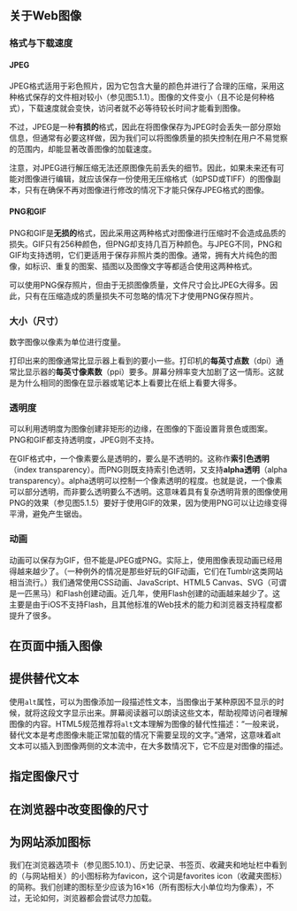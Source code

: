 ## 关于Web图像

### 格式与下载速度

#### **JPEG**

JPEG格式适用于彩色照片，因为它包含大量的颜色并进行了合理的压缩，采用这种格式保存的文件相对较小（参见图5.1.1）。图像的文件变小（且不论是何种格式），下载速度就会变快，访问者就不必等待较长时间才能看到图像。

不过，JPEG是一种**有损的**格式，因此在将图像保存为JPEG时会丢失一部分原始信息，但通常有必要这样做，因为我们可以将图像质量的损失控制在用户不易觉察的范围内，却能显著改善图像的加载速度。

注意，对JPEG进行解压缩无法还原图像先前丢失的细节。因此，如果未来还有可能对图像进行编辑，就应该保存一份使用无压缩格式（如PSD或TIFF）的图像副本，只有在确保不再对图像进行修改的情况下才能只保存JPEG格式的图像。



#### **PNG和GIF**

PNG和GIF是**无损的**格式，因此采用这两种格式对图像进行压缩时不会造成品质的损失。GIF只有256种颜色，但PNG却支持几百万种颜色。与JPEG不同，PNG和GIF均支持透明，它们更适用于保存非照片类的图像。通常，拥有大片纯色的图像，如标识、重复的图案、插图以及图像文字等都适合使用这两种格式。

可以使用PNG保存照片，但由于无损图像质量，文件尺寸会比JPEG大得多。因此，只有在压缩造成的质量损失不可忽略的情况下才使用PNG保存照片。



### 大小（尺寸）

数字图像以像素为单位进行度量。

打印出来的图像通常比显示器上看到的要小一些。打印机的**每英寸点数**（dpi）通常比显示器的**每英寸像素数**（ppi）要多。屏幕分辨率变大加剧了这一情形。这就是为什么相同的图像在显示器或笔记本上看要比在纸上看要大得多。



### 透明度

可以利用透明度为图像创建非矩形的边缘，在图像的下面设置背景色或图案。PNG和GIF都支持透明度，JPEG则不支持。

在GIF格式中，一个像素要么是透明的，要么是不透明的。这称作**索引色透明**（index transparency）。而PNG则既支持索引色透明，又支持**alpha透明**（alpha transparency）。alpha透明可以控制一个像素透明的程度。也就是说，一个像素可以部分透明，而非要么透明要么不透明。这意味着具有复杂透明背景的图像使用PNG的效果（参见图5.1.5）要好于使用GIF的效果，因为使用PNG可以让边缘变得平滑，避免产生锯齿。



### 动画

动画可以保存为GIF，但不能是JPEG或PNG。实际上，使用图像表现动画已经用得越来越少了。（一种例外的情况是那些好玩的GIF动画，它们在Tumblr这类网站相当流行。）我们通常使用CSS动画、JavaScript、HTML5 Canvas、SVG（可谓是一匹黑马）和Flash创建动画。近几年，使用Flash创建的动画越来越少了。这主要是由于iOS不支持Flash，且其他标准的Web技术的能力和浏览器支持程度都提升了很多。



## 在页面中插入图像

## 提供替代文本

使用`alt`属性，可以为图像添加一段描述性文本，当图像出于某种原因不显示的时候，就将这段文字显示出来。屏幕阅读器可以朗读这些文本，帮助视障访问者理解图像的内容。HTML5规范推荐将`alt`文本理解为图像的替代性描述：“一般来说，替代文本是考虑图像未能正常加载的情况下需要呈现的文字。”通常，这意味着alt文本可以插入到图像两侧的文本流中，在大多数情况下，它不应是对图像的描述。



## 指定图像尺寸



## 在浏览器中改变图像的尺寸



## 为网站添加图标

我们在浏览器选项卡（参见图5.10.1）、历史记录、书签页、收藏夹和地址栏中看到的（与网站相关）的小图标称为favicon，这个词是favorites icon（收藏夹图标）的简称。我们创建的图标至少应该为16×16（所有图标大小单位均为像素），不过，无论如何，浏览器都会尝试尽力加载。